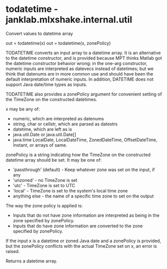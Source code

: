 # todatetime - janklab.mlxshake.internal.util

Convert values to datetime array

out = todatetime(x)
out = todatetime(x, zonePolicy)

TODATETIME converts an input array to a datetime array. It is an alternative
to the datetime constructor, and is provided because MPT thinks Matlab got the
datetime constructor behavior wrong: in the one-arg constructor, numeric inputs are
interpreted as datevecs instead of datetimes; but we think that datenums are
in more common use and should have been the default interpretation of numeric
inputs. In addition, DATETIME does not support Java date/time types as inputs.

TODATETIME also provides a zonePolicy argument for convenient setting
of the TimeZone on the constructed datetimes.

x may be any of:
  - numeric, which are interpreted as datenums
  - string, char or cellstr, which are parsed as datestrs
  - datetime, which are left as is
  - java.util.Date or java.util.Date[]
  - java.time LocalDate, LocalDateTime, ZonedDateTime, OffsetDateTime, Instant, or
      arrays of same.

zonePolicy is a string indicating how the TimeZone on the constructed
datetime array should be set. It may be one of:
  - 'passthrough' (default) - Keep whatever zone was set on the input, if any
  - 'unzoned' - no TimeZone is set
  - 'utc' - TimeZone is set to UTC
  - 'local' - TimeZone is set to the system's local time zone
  - anything else - the name of a specific time zone to set on the output

The way the zone policy is applied is:
  * Inputs that do not have zone information are interpreted as being in the
    zone specified by zonePolicy.
  * Inputs that do have zone information are converted to the zone specified
    by zonePolicy.

If the input x is a datetime or zoned Java date and a zonePolicy is provided,
but the zonePolicy conflicts with the actual TimeZone set on x, an error is
raised.

Returns a datetime array.



